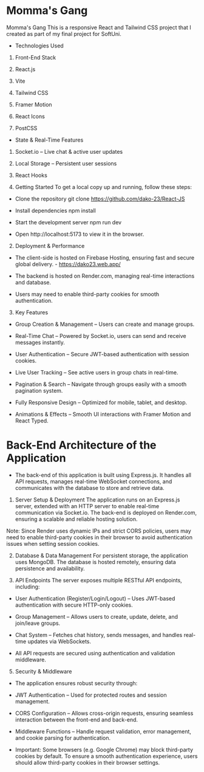 # Momma's Gang

Momma's Gang
This is a responsive React and Tailwind CSS project that I created as part of my final project for SoftUni.

- Technologies Used

1. Front-End Stack

2. React.js 

3. Vite 

4. Tailwind CSS 

5. Framer Motion 

6. React Icons 

7. PostCSS 

- State & Real-Time Features

1. Socket.io – Live chat & active user updates

2. Local Storage – Persistent user sessions

3. React Hooks 

1. Getting Started
To get a local copy up and running, follow these steps:

- Clone the repository git clone https://github.com/dako-23/React-JS

- Install dependencies npm install

- Start the development server npm run dev

- Open http://localhost:5173 to view it in the browser.

2. Deployment & Performance
- The client-side is hosted on Firebase Hosting, ensuring fast and secure global delivery. - https://dako23.web.app/

- The backend is hosted on Render.com, managing real-time interactions and database.

- Users may need to enable third-party cookies for smooth authentication.

3. Key Features
- Group Creation & Management – Users can create and manage groups.

- Real-Time Chat – Powered by Socket.io, users can send and receive messages instantly.

- User Authentication – Secure JWT-based authentication with session cookies.

- Live User Tracking – See active users in group chats in real-time.

- Pagination & Search – Navigate through groups easily with a smooth pagination system.

- Fully Responsive Design – Optimized for mobile, tablet, and desktop.

- Animations & Effects – Smooth UI interactions with Framer Motion and React Typed.

# Back-End Architecture of the Application

- The back-end of this application is built using Express.js. It handles all API requests, manages real-time WebSocket connections, and communicates with the database to store and retrieve data.

1. Server Setup & Deployment
The application runs on an Express.js server, extended with an HTTP server to enable real-time communication via Socket.io. The back-end is deployed on Render.com, ensuring a scalable and reliable hosting solution.

Note: Since Render uses dynamic IPs and strict CORS policies, users may need to enable third-party cookies in their browser to avoid authentication issues when setting session cookies.

2. Database & Data Management
For persistent storage, the application uses MongoDB. The database is hosted remotely, ensuring data persistence and availability.

4. API Endpoints
The server exposes multiple RESTful API endpoints, including:

- User Authentication (Register/Login/Logout) – Uses JWT-based authentication with secure HTTP-only cookies.

- Group Management – Allows users to create, update, delete, and join/leave groups.

- Chat System – Fetches chat history, sends messages, and handles real-time updates via WebSockets.

- All API requests are secured using authentication and validation middleware.

5. Security & Middleware
- The application ensures robust security through:

- JWT Authentication – Used for protected routes and session management.

- CORS Configuration – Allows cross-origin requests, ensuring seamless interaction between the front-end and back-end.

- Middleware Functions – Handle request validation, error management, and cookie parsing for authentication.

- Important: Some browsers (e.g. Google Chrome) may block third-party cookies by default. To ensure a smooth authentication experience, users should allow third-party cookies in their browser settings.




